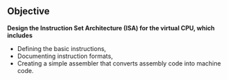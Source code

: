 ## Objective

 **Design the Instruction Set Architecture (ISA) for the virtual CPU, which includes**

- Defining the basic instructions, 
- Documenting instruction formats, 
- Creating a simple assembler that converts assembly code into machine code.